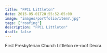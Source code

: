 ```yaml
---
title: "FPCL Littleton"
date: 2015-05-01T20:55:52-05:00
image: "images/portfolio/item7.jpg"
tags: ["roofing"]
description: "FPCL Littleton"
draft: false
---
```


First Presbyterian Church Littleton re-roof Decra.
